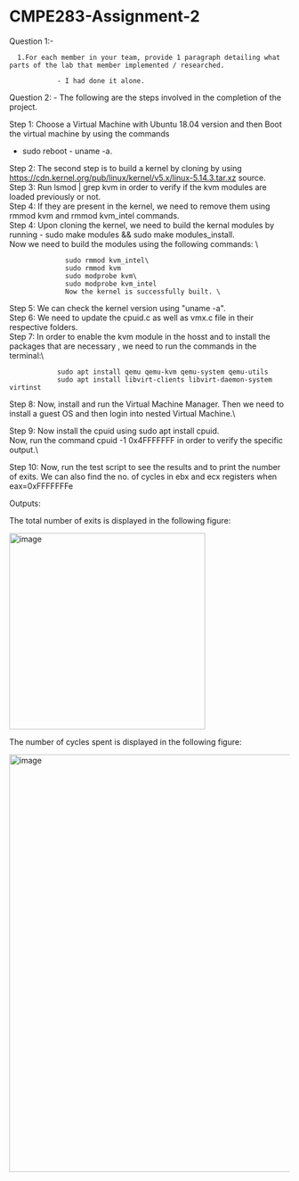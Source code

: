 # CMPE283-Assignment-2

 Question 1:- 
         
      1.For each member in your team, provide 1 paragraph detailing what parts of the lab that member implemented / researched.
                  
                - I had done it alone.
                 
  Question 2: - The following are the steps involved in the completion of the project.

   Step 1: Choose a Virtual Machine with Ubuntu 18.04 version and then Boot the virtual machine by using the commands 
   - sudo reboot - uname -a.
   
   Step 2: The second step is to build a kernel by cloning by using https://cdn.kernel.org/pub/linux/kernel/v5.x/linux-5.14.3.tar.xz source.\
   Step 3: Run lsmod | grep kvm in order to verify if the kvm modules are loaded previously or not.\
   Step 4: If they are present in the kernel, we need to remove them using rmmod kvm and rmmod kvm_intel commands.\
   Step 4: Upon cloning the kernel, we need to build the kernal modules by running - sudo make modules && sudo make modules_install.\
           Now we need to build the modules using the following commands: \
                
                  sudo rmmod kvm_intel\
                  sudo rmmod kvm
                  sudo modprobe kvm\
                  sudo modprobe kvm_intel
                  Now the kernel is successfully built. \
                 
   Step 5:  We can check the kernel version using "uname -a".\
   Step 6: We need to update the cpuid.c as well as vmx.c file in their respective folders.\
   Step 7: In order to enable the kvm module in the hosst and to install the packages that are necessary , we need to run the commands in the terminal:\
                
                sudo apt install qemu qemu-kvm qemu-system qemu-utils
                sudo apt install libvirt-clients libvirt-daemon-system virtinst

   Step 8: Now, install and run the Virtual Machine Manager. Then we need to install a guest OS and then login into nested Virtual Machine.\
  
   Step 9: Now install the cpuid using sudo apt install cpuid.\
          Now, run the command cpuid -1 0x4FFFFFFF in order to verify the specific output.\
           
   Step 10: Now, run the test script to see the results and to print the number of exits. We can also find the no. of cycles in ebx and ecx registers when             eax=0xFFFFFFFe
   
   Outputs: 
   
   The total number of exits is displayed in the following figure:
   
   <img width="352" alt="image" src="https://user-images.githubusercontent.com/98682905/205846282-04513b9f-6f4f-400c-8bf2-2cf534f03bc2.png">

   The number of cycles spent is displayed in the following figure: 
   
   
   <img width="749" alt="image" src="https://user-images.githubusercontent.com/98682905/205846718-38361aab-c78f-484e-9aeb-9288b9abe927.png">

  
   
           
